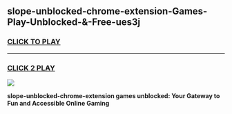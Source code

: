 
## slope-unblocked-chrome-extension-Games-Play-Unblocked-&-Free-ues3j
<h3>
<a href="https://premium76.site?title=slope-unblocked-chrome-extension&ref=24A">CLICK TO PLAY</a></h3>
<hr>

<h3>
<a href="https://premium76.site?title=slope-unblocked-chrome-extension&ref=24A">CLICK 2 PLAY</a>
  
</h3>

<a href="https://premium76.site?title=slope-unblocked-chrome-extension&ref=24A"><img src="https://clearcache.store/games.png"></a>


**slope-unblocked-chrome-extension games unblocked: Your Gateway to Fun and Accessible Online Gaming**
